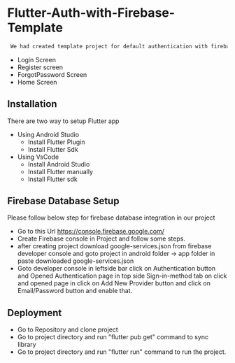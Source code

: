 
# Flutter-Auth-with-Firebase-Template
```sh
 We had created template project for default authentication with firebase database to start with. 
```
- Login Screen
- Register screen
- ForgotPassword Screen
- Home Screen 

## Installation
  There are two way to setup Flutter app
  - Using Android Studio
     - Install Flutter Plugin
     - Install Flutter Sdk
  -  Using VsCode
     - Install Android Studio
     - Install Flutter manually
     - Install Flutter sdk

## Firebase Database Setup
   Please follow below step for firebase database integration in our project
   - Go to this Url https://console.firebase.google.com/
   - Create Firebase console in Project and follow some steps.
   - after creating project download google-services.json from firebase developer console and goto project in android folder -> app folder in      paste downloaded google-services.json 
   - Goto developer console in leftside bar click on Authentication button and Opened Authentication page in top side Sign-in-method tab on click and opened page in click on Add New Provider button and click on Email/Password button and enable that.


## Deployment
  - Go to Repository and clone project
  - Go to  project directory and run "flutter pub get" command to sync library
  - Go to  project directory and run "flutter run" command to run the project.
 

 